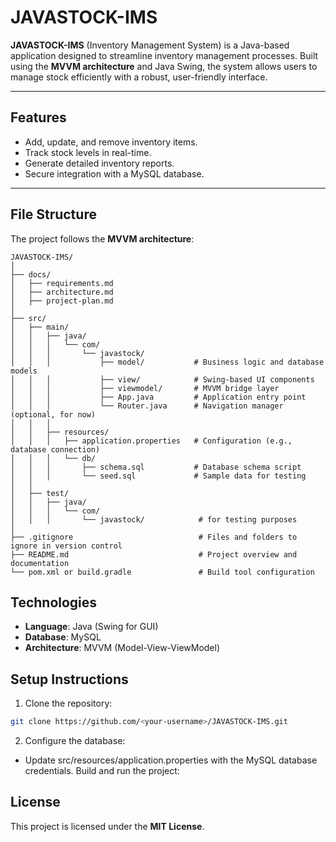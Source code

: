 # JAVASTOCK-IMS

**JAVASTOCK-IMS** (Inventory Management System) is a Java-based application designed to streamline inventory management processes. Built using the **MVVM architecture** and Java Swing, the system allows users to manage stock efficiently with a robust, user-friendly interface.

---

## **Features**
- Add, update, and remove inventory items.
- Track stock levels in real-time.
- Generate detailed inventory reports.
- Secure integration with a MySQL database.

---

## **File Structure**
The project follows the **MVVM architecture**:

```plaintext
JAVASTOCK-IMS/
│
├── docs/
│   ├── requirements.md
│   ├── architecture.md
│   ├── project-plan.md
│
├── src/
│   ├── main/
│   │   ├── java/
│   │   │   └── com/
│   │   │       └── javastock/
│   │   │           ├── model/           # Business logic and database models
│   │   │           ├── view/            # Swing-based UI components
│   │   │           ├── viewmodel/       # MVVM bridge layer
│   │   │           ├── App.java         # Application entry point
│   │   │           └── Router.java      # Navigation manager (optional, for now)
│   │   │
│   │   ├── resources/
│   │   │   ├── application.properties   # Configuration (e.g., database connection)
│   │   │   └── db/
│   │   │       ├── schema.sql           # Database schema script
│   │   │       └── seed.sql             # Sample data for testing
│   │
│   ├── test/
│   │   ├── java/
│   │   │   └── com/
│   │   │       └── javastock/            # for testing purposes
│
├── .gitignore                            # Files and folders to ignore in version control
├── README.md                             # Project overview and documentation
└── pom.xml or build.gradle               # Build tool configuration
```

## **Technologies**
- **Language**: Java (Swing for GUI)
- **Database**: MySQL
- **Architecture**: MVVM (Model-View-ViewModel)

## **Setup Instructions**
1. Clone the repository:
```bash
git clone https://github.com/<your-username>/JAVASTOCK-IMS.git
```
2. Configure the database:
- Update src/resources/application.properties with the MySQL database credentials.
Build and run the project:

## **License**
This project is licensed under the **MIT License**.

